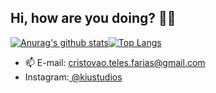 ## Hi, how are you doing? 👋😃
[![Anurag's github stats](https://github-readme-stats.vercel.app/api?username=CristovoXDGM&show_icons=true&hide=java&theme=dracula&repo=github-readme-stats)](https://github.com/CristovoXDGM/github-readme-stats)[![Top Langs](https://github-readme-stats.vercel.app/api/top-langs/?username=CristovoXDGM&layout=compact&show_icons=true&theme=dracula&hide=c%23)](https://github.com/CristovoXDGM/github-readme-stats)
 
- 📫 E-mail: <a href="mailto:cristovao.teles.farias@gmail.com"> cristovao.teles.farias@gmail.com </a>
- Instagram:<a href="https://www.instagram.com/kiustudios/"> @kiustudios </a>
 
 
 

 
 

 
 
